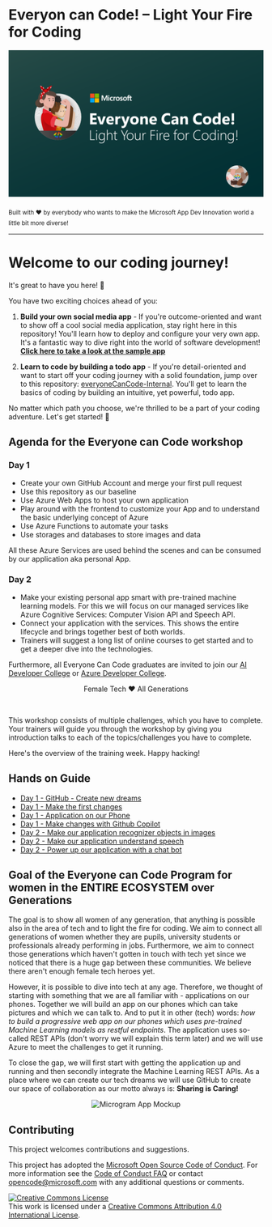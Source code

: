 # Everyon can Code! – Light Your Fire for Coding

![FemaleTechGenLogo](./img/BannerEveryoneCanCode.png)

  <p>
    <sub>Built with ❤ by everybody who wants to make the Microsoft App Dev Innovation world a little bit more diverse! </sub>
  </p>

</div>

<hr>

# Welcome to our coding journey!

It's great to have you here! 🎉

You have two exciting choices ahead of you:

1. **Build your own social media app** - If you're outcome-oriented and want to show off a cool social media application, stay right here in this repository! You'll learn how to deploy and configure your very own app. It's a fantastic way to dive right into the world of software development! **[Click here to take a look at the sample app](https://microsoft.github.io/everyonecancode/)**

3. **Learn to code by building a todo app** - If you're detail-oriented and want to start off your coding journey with a solid foundation, jump over to this repository: [everyoneCanCode-Internal](https://github.com/microsoft/everyoneCanCode-Internal). You'll get to learn the basics of coding by building an intuitive, yet powerful, todo app.

No matter which path you choose, we're thrilled to be a part of your coding adventure. Let's get started! 🚀

## Agenda for the Everyone can Code workshop

### Day 1
- Create your own GitHub Account and merge your first pull request
- Use this repository as our baseline
- Use Azure Web Apps to host your own application
- Play around with the frontend to customize your App and to understand the basic underlying concept of Azure
- Use Azure Functions to automate your tasks
- Use storages and databases to store images and data

All these Azure Services are used behind the scenes and can be consumed by our application aka personal App.

### Day 2
- Make your existing personal app smart with pre-trained machine learning models. For this we will focus on our managed services like Azure Cognitive Services: Computer Vision API and Speech API.
- Connect your application with the services. This shows the entire lifecycle and brings together best of both worlds.
- Trainers will suggest a long list of online courses to get started and to get a deeper dive into the technologies.

Furthermore, all Everyone Can Code graduates are invited to join our [AI Developer College](https://github.com/azuredevcollege/aidevcollege) or
[Azure Developer College](https://github.com/azuredevcollege/trainingdays).

<div align="center">
  <p> Female Tech ❤︎ All Generations</p>
</div>

<br>

This workshop consists of multiple challenges, which you have to complete. Your trainers will guide you through the workshop by giving you introduction talks to each of the topics/challenges you have to complete.

Here's the overview of the training week. Happy hacking!

## Hands on Guide

- [Day 1 - GitHub - Create new dreams](instructions/day1/GitHub/README.md)
- [Day 1 - Make the first changes](instructions/day1/ApplicationPart1/README.md)
- [Day 1 - Application on our Phone ](instructions/day1/ApplicationPart2/README.md)
- [Day 1 - Make changes with Github Copilot](instructions/day1/ApplicationPart3/README.md)
- [Day 2 - Make our application recognizer objects in images](instructions/day2/Vision/README.md)
- [Day 2 - Make our application understand speech](instructions/day2/Speech/README.md)
- [Day 2 - Power up our application with a chat bot](instructions/day2/Chat/README.md)
## Goal of the Everyone can Code Program for women in the ENTIRE ECOSYSTEM over Generations

The goal is to show all women of any generation, that anything is possible also in the area of tech and to light the fire for coding. We aim to connect all generations of women whether they are pupils, university students or professionals already performing in jobs. Furthermore, we aim to connect those generations which haven't gotten in touch with tech yet since we noticed that there is a huge gap between these communities. We believe there aren't enough female tech heroes yet.

However, it is possible to dive into tech at any age. Therefore, we thought of starting with something that we are all familiar with - applications on our phones. Together we will build an app on our phones which can take pictures and which we can talk to. And to put it in other (tech) words: _how to build a progressive web app on our phones which uses pre-trained Machine Learning models as restful endpoints_. The application uses so-called REST APIs (don't worry we will explain this term later) and we will use Azure to meet the challenges to get it running.

To close the gap, we will first start with getting the application up and running and then secondly integrate the Machine Learning REST APIs. As a place where we can create our tech dreams we will use GitHub to create our space of collaboration as our motto always is: **Sharing is Caring!**

<div align="center">
  <p></p>
  <img src="./img/microgram-mock.png" alt="Microgram App Mockup" />
</div>

## Contributing

This project welcomes contributions and suggestions.

This project has adopted the [Microsoft Open Source Code of Conduct](https://opensource.microsoft.com/codeofconduct/).
For more information see the [Code of Conduct FAQ](https://opensource.microsoft.com/codeofconduct/faq/) or
contact [opencode@microsoft.com](mailto:opencode@microsoft.com) with any additional questions or comments.

[![Creative Commons License](https://i.creativecommons.org/l/by/4.0/88x31.png)](http://creativecommons.org/licenses/by/4.0/)  
This work is licensed under a [Creative Commons Attribution 4.0 International License](http://creativecommons.org/licenses/by/4.0/).
